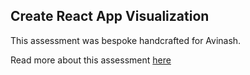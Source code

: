 ## Create React App Visualization

This assessment was bespoke handcrafted for Avinash.

Read more about this assessment [here](https://react.eogresources.com)
